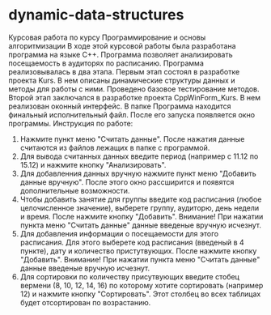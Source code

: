 # dynamic-data-structures
Курсовая работа по курсу Программирование и основы алгоритмизации
В ходе этой курсовой работы была разработана программа на языке C++. Программа позволяет анализировать посещаемость в аудиторях по расписанию. 
Программа реализовывалась в два этапа. Первым этап состоял в разработке проекта Kurs. В нем описаны динамические структуры данных и методы для работы с ними. Проведено базовое тестирование методов. Второй этап заключался в разработке проекта CppWinForm_Kurs. В нем реализован оконный интерфейс.
В папке Программа находится финальный исполнительный файл. После его запуска появляется окно программы. 
Инструкция по работе:
1. Нажмите пункт меню "Считать данные". После нажатия данные считаются из файлов лежащих в папке с программой.
2. Для вывода считанных данных введите период (например с 11.12 по 15.12) и нажмите кнопку "Анализировать".
3. Для добавленния данных вручную нажмите пункт меню "Добавить данные вручную". После этого окно рассширится и появятся дополнительные возможности.
4. Чтобы добавить занятие для группы введите код расписания (любое целочисленное значение), выберете группу, аудиторю, день недели и время. После нажмите кнопку "Добавить". Внимание! При нажатии пункта меню "Считать данные" данные введеные вручную исчезнут.
5. Для добавления информации о посещаемости для этого расписания. Для этого выберете код расписания (введеный в 4 пункте), дату и количество пристутвующих. После нажмите кнопку "Добавить". Внимание! При нажатии пункта меню "Считать данные" данные введеные вручную исчезнут.
6. Для сортировки по количеству присутвующих введите стобец вермени (8, 10, 12, 14, 16) по которому хотите сортировать (например 12) и нажмите кнопку "Сортировать". Этот столбец во всех таблицах будет отсортирован по возрастанию.
